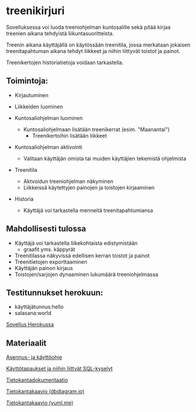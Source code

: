 # treenikirjuri
Sovelluksessa voi luoda treeniohjelman kuntosalille sekä pitää kirjaa treenien aikana tehdyistä liikuntasuoritteista.

Treenin aikana käyttäjällä on käytössään treenitila, jossa merkataan jokaisen treenitapahtuman aikana tehdyt liikkeet ja niihin liittyvät toistot ja painot.

Treenikertojen historiatietoja voidaan tarkastella.

## Toimintoja:

* Kirjautuminen

- Liikkeiden luominen
- Kuntosaliohjelman luominen
	* Kuntosaliohjelmaan lisätään treenikerrat (esim. "Maanantai")
		* Treenikertoihin lisätään liikkeet

- Kuntosaliohjelman aktivointi
	* Valitaan käyttäjän omista tai muiden käyttäjien tekemistä ohjelmista

- Treenitila
	* Aktvoidun treeniohjelman näkyminen
	* Liikkeissä käytettyjen painojen ja toistojen kirjaaminen

- Historia
	* Käyttäjä voi tarkastella menneitä treenitapahtumiansa
	
## Mahdollisesti tulossa
- Käyttäjä voi tarkastella liikekohtaista edistymistään
	* graafit yms. käppyrät
- Treenitilassa näkyvissä edellisen kerran toistot ja painot
- Treenitietojen exporttaaminen
- Käyttäjän painon kirjaus
- Toistojen/sarjojen dynaaminen lukumäärä treeniohjelmassa

## Testitunnukset herokuun:
* käyttäjätunnus:hello
* salasana:world

[Sovellus Herokussa](https://treenikirjuri.herokuapp.com/)

## Materiaalit

[Asennus- ja käyttöohje](../master/documentation/documentation.md)

[Käyttötapaukset ja niihin liittvät SQL-kyselyt](../master/documentation/usecases.md)

[Tietokantadokumentaatio](../master/documentation/dbdoc.md)

[Tietokantakaavio (dbdiagram.io)](../master/documentation/dbdiagram.png)

[Tietokantakaavio (yuml.me)](../master/documentation/dbdiagram2.png)

